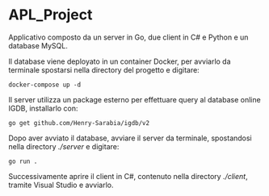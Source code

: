 # APL_Project
Applicativo composto da un server in Go, due client in C# e Python e un database MySQL.

Il database viene deployato in un container Docker, per avviarlo da terminale spostarsi nella directory del progetto e digitare:
```
docker-compose up -d
```
Il server utilizza un package esterno per effettuare query al database online IGDB, installarlo con:

```
go get github.com/Henry-Sarabia/igdb/v2
```
Dopo aver avviato il database, avviare il server da terminale, spostandosi nella directory <i>./server</i> e digitare:
```
go run .
```
Successivamente aprire il client in C#, contenuto nella directory <i>./client</i>, tramite Visual Studio e avviarlo.
